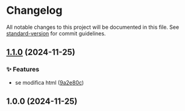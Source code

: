 # Changelog

All notable changes to this project will be documented in this file. See [standard-version](https://github.com/conventional-changelog/standard-version) for commit guidelines.

## [1.1.0](https://github.com/hbkantonio/demo_test/compare/v1.0.0...v1.1.0) (2024-11-25)


### ✨ Features

* se modifica html ([9a2e80c](https://github.com/hbkantonio/demo_test/commit/9a2e80c0e75570f68a0571382af822fa74e98ec7))

## 1.0.0 (2024-11-25)
